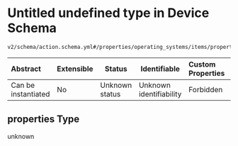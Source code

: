 # Untitled undefined type in Device Schema

```txt
v2/schema/action.schema.yml#/properties/operating_systems/items/properties/steps/items/properties/actions/items/oneOf/20/properties/core:unpack/properties
```




| Abstract            | Extensible | Status         | Identifiable            | Custom Properties | Additional Properties | Access Restrictions | Defined In                                                           |
| :------------------ | ---------- | -------------- | ----------------------- | :---------------- | --------------------- | ------------------- | -------------------------------------------------------------------- |
| Can be instantiated | No         | Unknown status | Unknown identifiability | Forbidden         | Allowed               | none                | [device.schema.json\*](../device.schema.json "open original schema") |

## properties Type

unknown
